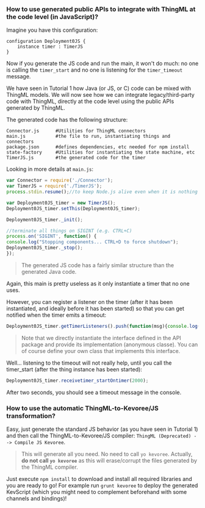 ### How to use generated public APIs to integrate with ThingML at the code level (in JavaScript)?

Imagine you have this configuration:

```
configuration Deployment0JS {
    instance timer : TimerJS
}
```

Now if you generate the JS code and run the main, it won't do much: no one is calling the `timer_start` and no one is listening for the `timer_timeout` message.

We have seen in Tutorial 1 how Java (or JS, or C) code can be mixed with ThingML models. We will now see how we can integrate legacy/third-party code with ThingML,
directly at the code level using the public APIs generated by ThingML.

The generated code has the following structure:

```
Connector.js      #Utilities for ThingML connectors
main.js           #the file to run, instantiating things and connectors
package.json      #defines dependencies, etc needed for npm install
state-factory     #Utilities for instantiating the state machine, etc
TimerJS.js        #the generated code for the timer
```

Looking in more details at `main.js`:

```javascript
var Connector = require('./Connector');
var TimerJS = require('./TimerJS');
process.stdin.resume();//to keep Node.js alive even when it is nothing more to do...

var Deployment0JS_timer = new TimerJS();
Deployment0JS_timer.setThis(Deployment0JS_timer);

Deployment0JS_timer._init();

//terminate all things on SIGINT (e.g. CTRL+C)
process.on('SIGINT', function() {
console.log("Stopping components... CTRL+D to force shutdown");
Deployment0JS_timer._stop();
});
```

> The generated JS code has a fairly similar structure than the generated Java code.



Again, this main is pretty useless as it only instantiate a timer that no one uses.

However, you can register a listener on the timer (after it has been instantiated, and ideally before it has been started)
so that you can get notified when the timer emits a timeout:

```javascript
Deployment0JS_timer.getTimerListeners().push(function(msg){console.log(msg);});
```

> Note that we directly instantiate the interface defined in the API package and provide its implementation (anonymous classe).
You can of course define your own class that implements this interface.

Well... listening to the timeout will not really help, until you call the timer_start (after the thing instance has been started):

```javascript
Deployment0JS_timer.receivetimer_startOntimer(2000);
```

After two seconds, you should see a timeout message in the console.


### How to use the automatic ThingML-to-Kevoree/JS transformation?

Easy, just generate the standard JS behavior (as you have seen in Tutorial 1) and then call the ThingML-to-Kevoree/JS compiler: `ThingML (Deprecated) --> Compile JS Kevoree`.

> This will generate all you need. No need to call `yo kevoree`. Actually, **do not call `yo kevoree`** as this will erase/corrupt the files generated by the ThingML compiler.

Just execute `npm install` to download and install all required libraries and you are ready to go! For example run `grunt kevoree` to deploy the generated KevScript (which you might need to complement beforehand with some channels and bindings)!